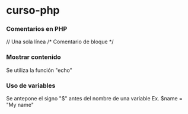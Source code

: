 # curso-php

### Comentarios en PHP

// Una sola línea
 /* Comentario de bloque */

 ### Mostrar contenido

 Se utiliza la función "echo"

 ### Uso de variables

 Se antepone el signo "$" antes del nombre de una variable
 Ex. $name = "My name"